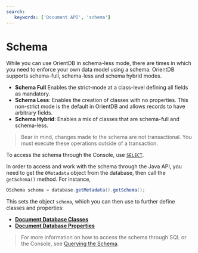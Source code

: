 ```yaml
---
search:
   keywords: ['Document API', 'schema']
---
```


# Schema

While you can use OrientDB in schema-less mode, there are times in which you need to enforce your own data model using a schema.  OrientDB supports schema-full, schema-less and schema hybrid modes.

- **Schema Full** Enables the strict-mode at a class-level defining all fields as mandatory.
- **Schema Less**: Enables the creation of classes with no properties.  This non-strict mode is the default in OrientDB and allows records to have arbitrary fields.
- **Schema Hybrid**: Enables a mix of classes that are schema-full and schema-less.


>Bear in mind, changes made to the schema are not transactional.  You must execute these operations outside of a transaction.

To access the schema through the Console, use [`SELECT`](../sql/SQL-Metadata.md#querying-the-schema).  

In order to access and work with the schema through the Java API, you need to get the `OMetadata` object from the database, then call the `getSchema()` method. For instance,

```java
OSchema schema = database.getMetadata().getSchema();
```

This sets the object `schema`, which you can then use to further define classes and properties:

- [**Document Database Classes**](Document-API-Class.md)
- [**Document Database Properties**](Document-API-Property.md)


>For more information on how to access the schema through SQL or the Console, see [Querying the Schema](../sql/SQL-Metadata.md#querying-the-schema).


